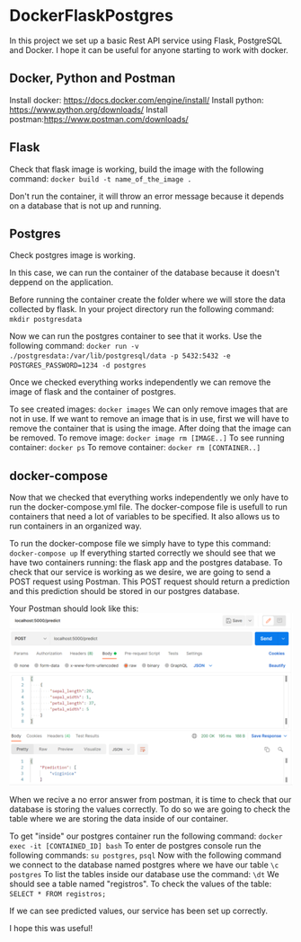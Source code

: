 # DockerFlaskPostgres

In this project we set up a  basic Rest API service using Flask, PostgreSQL and Docker.
I hope it can be useful for anyone starting to work with docker.

## Docker, Python and Postman

Install docker: https://docs.docker.com/engine/install/
Install python: https://www.python.org/downloads/
Install postman:https://www.postman.com/downloads/
## Flask 

Check that flask image is working, build the image with the following command:
`docker build -t name_of_the_image .`

Don't run the container, it will throw an error message because it depends on a database that is not up and running.

## Postgres

Check postgres image is working.

In this case, we can run the container of the database because it doesn't deppend on the application.

Before running the container create the folder where we will store the data collected by flask.
In your project directory run the following command:
`mkdir postgresdata`

Now we can run the postgres container to see that it works. Use the following command:
`docker run -v ./postgresdata:/var/lib/postgresql/data -p 5432:5432 -e POSTGRES_PASSWORD=1234 -d postgres`

Once we checked everything works independently we can remove the image of flask and the container of postgres.

To see created images: `docker images`
We can only remove images that are not in use. If we want to remove an image that is in use, first we will have to remove the container that is using the image. After doing that the image can be removed.
To remove image: `docker image rm [IMAGE..]`
To see running container: `docker ps`
To remove container: `docker rm [CONTAINER..]`


## docker-compose

Now that we checked that everything works independently we only have to run the docker-compose.yml file.
The docker-compose file is usefull to run containers that need a lot of variables to be specified. It also allows us to run containers in an organized way.

To run the docker-compose file we simply have to type this command:
`docker-compose up`
If everything started correctly we should see that we have two containers running: the flask app and the postgres database.
To check that our service is working as we desire, we are going to send a POST request using Postman.
This POST request should return a prediction and this prediction should be stored in our postgres database.

Your Postman should look like this:
![img.png](img.png)

When we recive a no error answer from postman, it is time to check that our database is storing the values correctly.
To do so we are going to check the table where we are storing the data inside of our container.

To get "inside" our postgres container run the following command:
`docker exec -it [CONTAINED_ID] bash`
To enter de postgres console run the following commands:
`su postgres`,
`psql`
Now  with the following command we connect to the database named postgres where we have our table
`\c postgres`
To list the tables inside our database use the command: `\dt`
We should see a table named "registros".
To check the values of the table: `SELECT * FROM registros;`

If we can see predicted values, our service has been set up correctly.

I hope this was useful!


